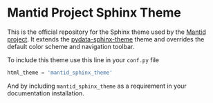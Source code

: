 # Mantid Project Sphinx Theme

This is the official repository for the Sphinx theme used by the
[Mantid project](https://www.mantidproject.org).
It extends the [pydata-sphinx-theme](https://pydata-sphinx-theme.readthedocs.io/)
theme and overrides the default color scheme and navigation toolbar.

To include this theme use this line in your `conf.py` file

```py
html_theme = 'mantid_sphinx_theme'
```

And by including `mantid_sphinx_theme` as a requirement in your documentation
installation.
